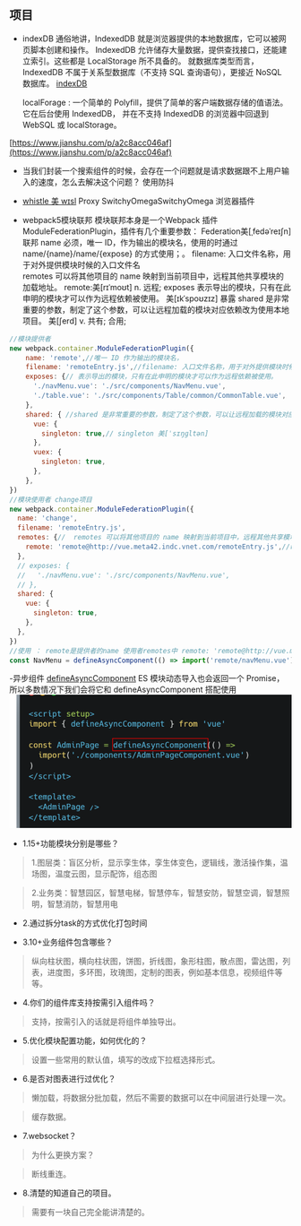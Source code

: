 ## 项目

- indexDB 
  通俗地讲，IndexedDB 就是浏览器提供的本地数据库，它可以被网页脚本创建和操作。
  IndexedDB 允许储存大量数据，提供查找接口，还能建立索引。这些都是 LocalStorage 所不具备的。
  就数据库类型而言，IndexedDB 不属于关系型数据库（不支持 SQL 查询语句），更接近 NoSQL 数据库。
  [indexDB](https://blog.csdn.net/qq_38974163/article/details/127846737?spm=1001.2101.3001.6650.1&utm_medium=distribute.pc_relevant.none-task-blog-2%7Edefault%7EYuanLiJiHua%7EPosition-1-127846737-blog-111954045.pc_relevant_3mothn_strategy_recovery&depth_1-utm_source=distribute.pc_relevant.none-task-blog-2%7Edefault%7EYuanLiJiHua%7EPosition-1-127846737-blog-111954045.pc_relevant_3mothn_strategy_recovery&utm_relevant_index=2)
  
  localForage : 一个简单的 Polyfill，提供了简单的客户端数据存储的值语法。它在后台使用 IndexedDB，
  并在不支持 IndexedDB 的浏览器中回退到 WebSQL 或 localStorage。
  
[https://www.jianshu.com/p/a2c8acc046af](https://www.jianshu.com/p/a2c8acc046af)
 
- 当我们封装一个搜索组件的时候，会存在一个问题就是请求数据跟不上用户输入的速度，怎么去解决这个问题？
使用防抖

- [whistle 美 wɪsl](https://cloud.tencent.com/developer/article/2033773)
  Proxy SwitchyOmegaSwitchyOmega 浏览器插件
  
- webpack5模块联邦 
  模块联邦本身是一个Webpack 插件 ModuleFederationPlugin，插件有几个重要参数：  	Federation美[ˌfedəˈreɪʃn]联邦
  name 必须，唯一 ID，作为输出的模块名，使用的时通过 name/{name}/name/{expose} 的方式使用；。
  filename: 入口文件名称，用于对外提供模块时候的入口文件名  
  remotes 可以将其他项目的 name 映射到当前项目中，远程其他共享模块的加载地址。 remote:美[rɪˈmoʊt] n.	远程;
  exposes 表示导出的模块，只有在此申明的模块才可以作为远程依赖被使用。 美[ɪkˈspoʊzɪz] 暴露
  shared 是非常重要的参数，制定了这个参数，可以让远程加载的模块对应依赖改为使用本地项目。 美[ʃerd] v.	共有; 合用;
```javascript
//模块提供者
new webpack.container.ModuleFederationPlugin({
    name: 'remote',//唯一 ID 作为输出的模块名，
    filename: 'remoteEntry.js',//filename: 入口文件名称，用于对外提供模块时候的入口文件名
    exposes: {// 表示导出的模块，只有在此申明的模块才可以作为远程依赖被使用。
      './navMenu.vue': './src/components/NavMenu.vue',
      './table.vue': './src/components/Table/common/CommonTable.vue',
    },
    shared: { //shared 是非常重要的参数，制定了这个参数，可以让远程加载的模块对应依赖改为使用本地项目。
      vue: {
        singleton: true,// singleton 美[ˈsɪŋɡltən]
      },
      vuex: {
        singleton: true,
      },
    },
})
//模块使用者 change项目
new webpack.container.ModuleFederationPlugin({
  name: 'change',
  filename: 'remoteEntry.js',
  remotes: {//  remotes 可以将其他项目的 name 映射到当前项目中，远程其他共享模块的加载地址。 remote:美[rɪˈmoʊt] n.	远程;
    remote: 'remote@http://vue.meta42.indc.vnet.com/remoteEntry.js',//romote是提供者的name
  },
  // exposes: {
  //   './navMenu.vue': './src/components/NavMenu.vue',
  // },
  shared: {
    vue: {
      singleton: true,
    },
  },
})
//使用 ： remote是提供者的name 使用者remotes中 remote: 'remote@http://vue.meta42.indc.vnet.com/remoteEntry.js'也要用同样的名字
const NavMenu = defineAsyncComponent(() => import('remote/navMenu.vue'))
```
-异步组件 [defineAsyncComponent](https://blog.csdn.net/weixin_44733660/article/details/128639280)
ES 模块动态导入也会返回一个 Promise，所以多数情况下我们会将它和 defineAsyncComponent 搭配使用 ![](.项目_images/5af59217.png)




- 1.15+功能模块分别是哪些？

>1.图层类：盲区分析，显示孪生体，孪生体变色，逻辑线，激活操作集，温场图，温度云图，显示配饰，组态图

>2.业务类：智慧园区，智慧电梯，智慧停车，智慧安防，智慧空调，智慧照明，智慧消防，智慧用电

- 2.通过拆分task的方式优化打包时间

- 3.10+业务组件包含哪些？

>纵向柱状图，横向柱状图，饼图，折线图，象形柱图，散点图，雷达图，列表，进度图，多环图，玫瑰图，定制的图表，例如基本信息，视频组件等等。

- 4.你们的组件库支持按需引入组件吗？

>支持，按需引入的话就是将组件单独导出。

- 5.优化模块配置功能，如何优化的？

>设置一些常用的默认值，填写的改成下拉框选择形式。

- 6.是否对图表进行过优化？

>懒加载，将数据分批加载，然后不需要的数据可以在中间层进行处理一次。

>缓存数据。

- 7.websocket？

>为什么更换方案？

>断线重连。

- 8.清楚的知道自己的项目。

>需要有一块自己完全能讲清楚的。

